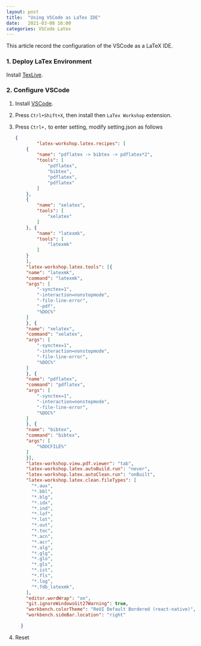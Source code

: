 ```yaml
---
layout: post
title:  "Using VSCode as LaTex IDE"
date:   2021-03-08 16:00 
categories: VSCode Latex
---
```


This article record the configuration of the VSCode as a LaTeX IDE.

### 1. Deploy LaTex Environment

Install [TexLive](https://www.tug.org/texlive/).

### 2. Configure VSCode

1. Install [VSCode](https://code.visualstudio.com/).

2.  Press `Ctrl+Shift+X`, then install then `LaTex Workshop` extension.

3. Press `Ctrl+,` to enter setting,  modify setting.json as follows

   ```json
   {
           "latex-workshop.latex.recipes": [
       {
           "name": "pdflatex -> bibtex -> pdflatex*2",
           "tools": [
               "pdflatex",
               "bibtex",
               "pdflatex",
               "pdflatex"
           ]
       },
       {
           "name": "xelatex",
           "tools": [
               "xelatex"
           ]
       }, {
           "name": "latexmk",
           "tools": [
               "latexmk"
           ]
       }
       ],
       "latex-workshop.latex.tools": [{
       "name": "latexmk",
       "command": "latexmk",
       "args": [
           "-synctex=1",
           "-interaction=nonstopmode",
           "-file-line-error",
           "-pdf",
           "%DOC%"
       ]
       }, {
       "name": "xelatex",
       "command": "xelatex",
       "args": [
           "-synctex=1",
           "-interaction=nonstopmode",
           "-file-line-error",
           "%DOC%"
       ]
       }, {
       "name": "pdflatex",
       "command": "pdflatex",
       "args": [
           "-synctex=1",
           "-interaction=nonstopmode",
           "-file-line-error",
           "%DOC%"
       ]
       }, {
       "name": "bibtex",
       "command": "bibtex",
       "args": [
           "%DOCFILE%"
       ]
       }],
       "latex-workshop.view.pdf.viewer": "tab",
       "latex-workshop.latex.autoBuild.run": "never", 
       "latex-workshop.latex.autoClean.run": "onBuilt", 
       "latex-workshop.latex.clean.fileTypes": [
         "*.aux",
         "*.bbl",
         "*.blg",
         "*.idx",
         "*.ind",
         "*.lof",
         "*.lot",
         "*.out",
         "*.toc",
         "*.acn",
         "*.acr",
         "*.alg",
         "*.glg",
         "*.glo",
         "*.gls",
         "*.ist",
         "*.fls",
         "*.log",
         "*.fdb_latexmk",
       ],
       "editor.wordWrap": "on",
       "git.ignoreWindowsGit27Warning": true,
       "workbench.colorTheme": "ReUI Default Bordered (react-native)",
       "workbench.sideBar.location": "right"
   
     }
   ```

4. Reset

   